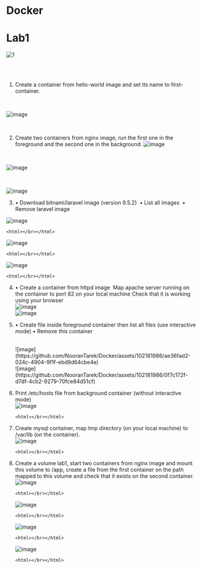 # Docker
# Lab1
![1](https://miro.medium.com/v2/resize:fit:1200/1*XvJ0GDWOAEHNApZvw-dOVQ.png)

<html></br></html>


<html></br></html>

1. Create a container from hello-world image and set its name to first-container.
<html></br></html>

![image](https://github.com/NooranTarek/Docker/assets/102181986/a3c7cdb5-38a1-493f-ab98-7fb31cd538c5)

<html></br></html>

2. Create two containers from nginx image, run the first one in the foreground and the second one in the background.
![image](https://github.com/NooranTarek/Docker/assets/102181986/18b0d66e-8555-436d-85f7-7ff87bf2dd42)
<html></br></html>

![image](https://github.com/NooranTarek/Docker/assets/102181986/3b8e5dcc-37a0-43cd-936c-e30c736b8810)

<html></br></html>

![image](https://github.com/NooranTarek/Docker/assets/102181986/73cf7bb2-7c5d-47fe-8337-0fefceb113c2)

3.  • Download bitnami/laravel image (version 9.5.2) 
    • List all images 
    • Remove laravel image
    <html></br></html>
    
![image](https://github.com/NooranTarek/Docker/assets/102181986/21fa02ab-29b8-4049-a950-4e91befbce46)

    <html></br></html>
![image](https://github.com/NooranTarek/Docker/assets/102181986/de141f46-9740-47d8-a04b-c067ac2932e4)

    <html></br></html>
![image](https://github.com/NooranTarek/Docker/assets/102181986/8009a085-de3f-4984-ab90-c8d198743331)

    <html></br></html>
4. • Create a container from httpd image 
	  Map apache server running on the container to port 82 on 	your local machine
	  Check that it is working using your browser
       <html></br></html>
![image](https://github.com/NooranTarek/Docker/assets/102181986/99a33494-4ec7-4ada-903f-efd00f63ee3e)
       <html></br></html>
![image](https://github.com/NooranTarek/Docker/assets/102181986/99cb9a68-f0f1-44f0-a5f0-627d54c2e6da)
       <html></br></html>

5.  • Create file inside foreground container then list all files (use interactive mode)
    • Remove this container 
       <html></br></html>
       ![image](https://github.com/NooranTarek/Docker/assets/102181986/ae36fad2-024c-4904-9f1f-ebd9d64cbe4e)

       <html></br></html>
       ![image](https://github.com/NooranTarek/Docker/assets/102181986/0f7c172f-d7df-4cb2-9279-70fce84d51cf)
       <html></br></html>
6. Print /etc/hosts file from background container (without interactive mode)
        <html></br></html>
![image](https://github.com/NooranTarek/Docker/assets/102181986/09fc426e-52d2-4fc5-b53b-63fa88909372)

       <html></br></html>
7. Create mysql container, map tmp directory (on your local machine) to /var/lib (on the container).
       <html></br></html>
       ![image](https://github.com/NooranTarek/Docker/assets/102181986/a9c9949f-afd0-41dc-8caf-5ab226d426bb)

       <html></br></html>
8. Create a volume lab1, start two containers from nginx image and mount this volume to /app, create a file from the first container on the path mapped to this volume and check that it exists on the second container.
          <html></br></html>
          ![image](https://github.com/NooranTarek/Docker/assets/102181986/2ec2c369-32b8-4d37-856a-78c8a16c09ce)

       <html></br></html>
   ![image](https://github.com/NooranTarek/Docker/assets/102181986/8179988c-eccc-4db7-8f30-afebeaad3560)

       <html></br></html>
   ![image](https://github.com/NooranTarek/Docker/assets/102181986/1d26d4ba-6670-4c5e-a921-52f51ddd9c41)

       <html></br></html>
   ![image](https://github.com/NooranTarek/Docker/assets/102181986/4fa68dda-6f16-41a0-a03c-c4715d5e39a1)

       <html></br></html>

